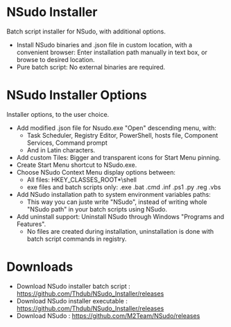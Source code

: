 # NSudo Installer
Batch script installer for NSudo, with additional options.
- Install NSudo binaries and .json file in custom location, with a convenient browser: Enter installation path manually in text box, or browse to desired location.
- Pure batch script: No external binaries are required.

# NSudo Installer Options
Installer options, to the user choice.
- Add modified .json file for Nsudo.exe "Open" descending menu, with:
  - Task Scheduler, Registry Editor, PowerShell, hosts file, Component Services, Command prompt
  - And in Latin characters.
- Add custom Tiles: Bigger and transparent icons for Start Menu pinning.
- Create Start Menu shortcut to NSudo.exe.
- Choose NSudo Context Menu display options between:
  - All files: HKEY_CLASSES_ROOT\*\shell
  - exe files and batch scripts only: .exe  .bat  .cmd  .inf  .ps1  .py  .reg  .vbs
- Add NSudo installation path to system environment variables paths:
  - This way you can juste write "NSudo", instead of writing whole "NSudo path" in your batch scripts using NSudo. 
- Add uninstall support: Uninstall NSudo through Windows "Programs and Features".
  - No files are created during installation, uninstallation is done with batch script commands in registry.

# Downloads
- Download NSudo installer batch script : https://github.com/Thdub/NSudo_Installer/releases
- Download NSudo installer executable : https://github.com/Thdub/NSudo_Installer/releases
- Download NSudo : https://github.com/M2Team/NSudo/releases

